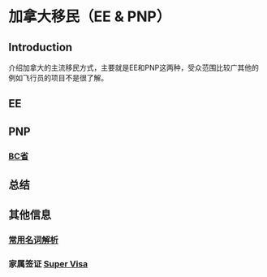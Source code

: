 # 加拿大移民（EE & PNP）

## Introduction

介绍加拿大的主流移民方式，主要就是EE和PNP这两种，受众范围比较广其他的例如飞行员的项目不是很了解。

## EE

## PNP

  ### [BC省](URL 'https://github.com/EthanRao/Canda-Immigration/tree/master/PNP/BC-PNP')

## 总结

## 其他信息

  ### [常用名词解析](URL 'https://github.com/EthanRao/Canda-Immigration/tree/master/%E5%B8%B8%E8%A7%81%E5%90%8D%E8%AF%8D')

  ### 家属签证 [Super Visa](URL 'https://github.com/EthanRao/Canda-Immigration/tree/master/Super%20Visa')
